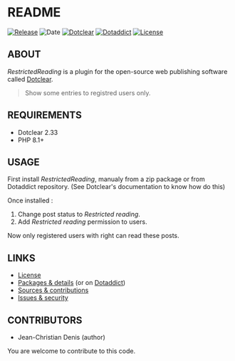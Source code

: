 # README

[![Release](https://img.shields.io/github/v/release/jcdenis/RestrictedReading?color=lightblue)](https://github.com/JcDenis/RestrictedReading/releases)
![Date](https://img.shields.io/github/release-date/jcdenis/RestrictedReading?color=red)
[![Dotclear](https://img.shields.io/badge/dotclear-v2.33-137bbb.svg)](https://fr.dotclear.org/download)
[![Dotaddict](https://img.shields.io/badge/dotaddict-official-9ac123.svg)](https://plugins.dotaddict.org/dc2/details/RestrictedReading)
[![License](https://img.shields.io/github/license/jcdenis/RestrictedReading?color=white)](https://github.com/JcDenis/RestrictedReading/src/branch/master/LICENSE)

## ABOUT

_RestrictedReading_ is a plugin for the open-source web publishing software called [Dotclear](https://www.dotclear.org).

> Show some entries to registred users only.

## REQUIREMENTS

* Dotclear 2.33
* PHP 8.1+

## USAGE

First install _RestrictedReading_, manualy from a zip package or from 
Dotaddict repository. (See Dotclear's documentation to know how do this)

Once installed :
1) Change post status to _Restricted reading_.
2) Add _Restricted reading_ permission to users.

Now only registered users with right can read these posts.

## LINKS

* [License](https://github.com/JcDenis/RestrictedReading/src/branch/master/LICENSE)
* [Packages & details](https://github.com/JcDenis/RestrictedReading/releases) (or on [Dotaddict](https://plugins.dotaddict.org/dc2/details/RestrictedReading))
* [Sources & contributions](https://github.com/JcDenis/RestrictedReading)
* [Issues & security](https://github.com/JcDenis/RestrictedReading/issues)

## CONTRIBUTORS

* Jean-Christian Denis (author)

You are welcome to contribute to this code.
